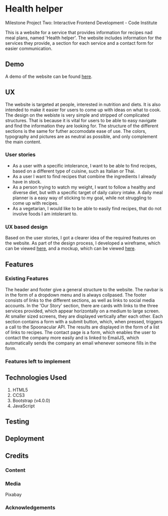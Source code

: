 # Health helper
Milestone Project Two: Interactive Frontend Development - Code Institute

This is a website for a service that provides information for recipes nad meal plans, named 'Health helper'. The website includes information for the services they provide, a section for each service and a contact form for easier communication. 


## Demo 
A demo of the website can  be found [here](https://diovcharova.github.io/milestoneproject2/).

## UX
The website is targeted at people, interested in nutrition and diets. It is also intended to make it easier for users to come up with ideas on what to cook. 
The design on the webiste is very simple and stripped of complicated structures. That is because it is vital for users to be able to easy navigate and find the information they are looking for. The structure of the different sections is the same for futher accomodate ease of use. The colors, typography and pictures are as neutral as possible, and only complement the main content.  

### User stories
* As a user with a specific intolerance, I want to be able to find recipes, based on a different type of cuisine, such as Italian or Thai. 
* As a user I want to find recipes that combine the ingredients I already have in stock.
* As a person trying to watch my weight, I want to follow a healthy and diverse diet, but with a specific target of daily calory intake. A daily meal planner is a easy way of sticking to my goal, while not struggling to come up with recipes.
* As a vegetarian, I would like to be able to easily find recipes, that do not involve foods I am intolerant to. 

### UX based design
Based on the user stories, I got a clearer idea of the required features on the website. As part of the design process, I developed a wireframe, which can be viewed [here](https://github.com/diovcharova/milestoneproject2/blob/master/assets/mockups%26wireframes/Health%20helper%20wireframe.png), and a mockup, which can be viewed [here](https://github.com/diovcharova/milestoneproject2/blob/master/assets/mockups%26wireframes/Health%20helper%20mockup.png).

## Features

### Existing Features
The header and footer give a general structure to the website. The navbar is in the form of a dropdown menu and is always collpased. The footer consists of links to the different sections, as well as links to social media accounts. In the 'Our Story' section, there are cards with links to the three services provided, which appear horizontally on a medium to large screen. At smaller sized screens, they are displayed vertically after each other. Each section contains a form with a submit button, which, when pressed, triggers a call to the Spoonacular API. The results are displayed in the form of a list of links to recipes. The contact page is a form, which enables the user to contact the company more easily and is linked to EmailJS, which automatically sends the company an email whenever someone fills in the form. 

### Features left to implement


## Technologies Used
1. HTML5
2. CCS3
3. Bootstrap (v4.0.0)
4. JavaScript

## Testing

## Deployment

## Credits

### Content
### Media
Pixabay
### Acknowledgements 
 